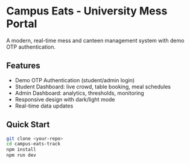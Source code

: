 # Campus Eats - University Mess Portal

A modern, real-time mess and canteen management system with demo OTP authentication.

## Features
- Demo OTP Authentication (student/admin login)
- Student Dashboard: live crowd, table booking, meal schedules
- Admin Dashboard: analytics, thresholds, monitoring
- Responsive design with dark/light mode
- Real-time data updates

## Quick Start
```bash
git clone <your-repo>
cd campus-eats-track
npm install
npm run dev
